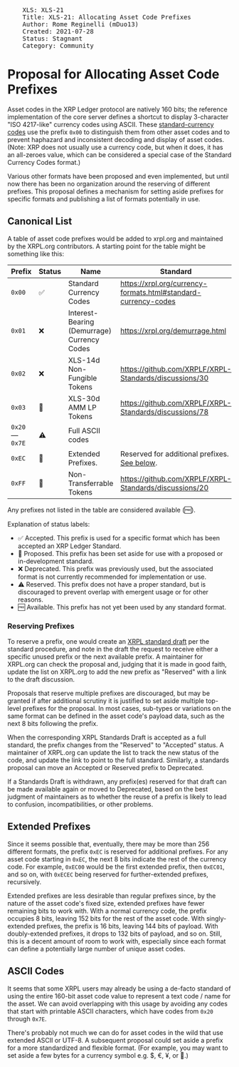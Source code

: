 <pre>
    XLS: XLS-21
    Title: XLS-21: Allocating Asset Code Prefixes
    Author: Rome Reginelli (mDuo13)
    Created: 2021-07-28
    Status: Stagnant
    Category: Community
</pre>
# Proposal for Allocating Asset Code Prefixes

Asset codes in the XRP Ledger protocol are natively 160 bits; the reference implementation of the core server defines a shortcut to display 3-character "ISO 4217-like" currency codes using ASCII. These [standard-currency codes](https://xrpl.org/currency-formats.html#standard-currency-codes) use the prefix `0x00` to distinguish them from other asset codes and to prevent haphazard and inconsistent decoding and display of asset codes. (Note: XRP does not usually use a currency code, but when it does, it has an all-zeroes value, which can be considered a special case of the Standard Currency Codes format.)

Various other formats have been proposed and even implemented, but until now there has been no organization around the reserving of different prefixes. This proposal defines a mechanism for setting aside prefixes for specific formats and publishing a list of formats potentially in use.

## Canonical List

A table of asset code prefixes would be added to xrpl.org and maintained by the XRPL.org contributors. A starting point for the table might be something like this:

| Prefix | Status | Name | Standard |
|---|---|---|---|
| `0x00` | ✅ | Standard Currency Codes | https://xrpl.org/currency-formats.html#standard-currency-codes |
| `0x01` | ❌ | Interest-Bearing (Demurrage) Currency Codes | https://xrpl.org/demurrage.html |
| `0x02` | ❌ | XLS-14d Non-Fungible Tokens | https://github.com/XRPLF/XRPL-Standards/discussions/30 |
| `0x03` | 📄 | XLS-30d AMM LP Tokens | https://github.com/XRPLF/XRPL-Standards/discussions/78 |
| `0x20`—`0x7E` | ⚠️ | Full ASCII codes | |
| `0xEC` | 📄 | Extended Prefixes. | Reserved for additional prefixes. [See below](#extended-prefixes). |
| `0xFF` | 📄 | Non-Transferrable Tokens | https://github.com/XRPLF/XRPL-Standards/discussions/20 |

Any prefixes not listed in the table are considered available (🆓).

Explanation of status labels:

- ✅ Accepted. This prefix is used for a specific format which has been accepted an XRP Ledger Standard.
- 📄 Proposed. This prefix has been set aside for use with a proposed or in-development standard.
- ❌ Deprecated. This prefix was previously used, but the associated format is not currently recommended for implementation or use.
- ⚠️ Reserved. This prefix does not have a proper standard, but is discouraged to prevent overlap with emergent usage or for other reasons.
- 🆓 Available. This prefix has not yet been used by any standard format.

### Reserving Prefixes

To reserve a prefix, one would create an [XRPL standard draft](https://github.com/XRPLF/XRPL-Standards) per the standard procedure, and note in the draft the request to receive either a specific unused prefix or the next available prefix. A maintainer for XRPL.org can check the proposal and, judging that it is made in good faith, update the list on XRPL.org to add the new prefix as "Reserved" with a link to the draft discussion.

Proposals that reserve multiple prefixes are discouraged, but may be granted if after additional scrutiny it is justified to set aside multiple top-level prefixes for the proposal. In most cases, sub-types or variations on the same format can be defined in the asset code's payload data, such as the next 8 bits following the prefix.

When the corresponding XRPL Standards Draft is accepted as a full standard, the prefix changes from the "Reserved" to "Accepted" status. A maintainer of XRPL.org can update the list to track the new status of the code, and update the link to point to the full standard. Similarly, a standards proposal can move an Accepted or Reserved prefix to Deprecated.

If a Standards Draft is withdrawn, any prefix(es) reserved for that draft can be made available again or moved to Deprecated, based on the best judgment of maintainers as to whether the reuse of a prefix is likely to lead to confusion, incompatibilities, or other problems.


## Extended Prefixes

Since it seems possible that, eventually, there may be more than 256 different formats, the prefix `0xEC` is reserved for additional prefixes. For any asset code starting in `0xEC`, the next 8 bits indicate the rest of the currency code. For example, `0xEC00` would be the first extended prefix, then `0xEC01`, and so on, with `0xECEC` being reserved for further-extended prefixes, recursively.

Extended prefixes are less desirable than regular prefixes since, by the nature of the asset code's fixed size, extended prefixes have fewer remaining bits to work with. With a normal currency code, the prefix occupies 8 bits, leaving 152 bits for the rest of the asset code. With singly-extended prefixes, the prefix is 16 bits, leaving 144 bits of payload. With doubly-extended prefixes, it drops to 132 bits of payload, and so on. Still, this is a decent amount of room to work with, especially since each format can define a potentially large number of unique asset codes.


## ASCII Codes

It seems that some XRPL users may already be using a de-facto standard of using the entire 160-bit asset code value to represent a text code / name for the asset. We can avoid overlapping with this usage by avoiding any codes that start with printable ASCII characters, which have codes from `0x20` through `0x7E`.


There's probably not much we can do for asset codes in the wild that use extended ASCII or UTF-8. A subsequent proposal could set aside a prefix for a more standardized and flexible format. (For example, you may want to set aside a few bytes for a currency symbol e.g. $, €, ¥, or 💩.)
